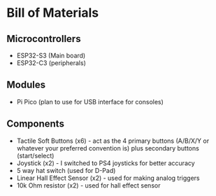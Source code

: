 # Bill of Materials

## Microcontrollers
  - ESP32-S3 (Main board)
  - ESP32-C3 (peripherals)

## Modules
  - Pi Pico (plan to use for USB interface for consoles)

## Components
  - Tactile Soft Buttons (x6) - act as the 4 primary buttons (A/B/X/Y or whatever your preferred convention is) plus secondary buttons (start/select)
  - Joystick (x2) - I switched to PS4 joysticks for better accuracy
  - 5 way hat switch (used for D-Pad)
  - Linear Hall Effect Sensor (x2) - used for making analog triggers
  - 10k Ohm resistor (x2) - used for hall effect sensor